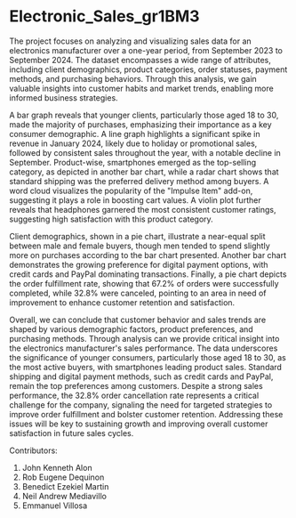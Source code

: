 # Electronic_Sales_gr1BM3

The project focuses on analyzing and visualizing sales data for an electronics manufacturer over a one-year period, from September 2023 to September 2024. The dataset encompasses a wide range of attributes, including client demographics, product categories, order statuses, payment methods, and purchasing behaviors. Through this analysis, we gain valuable insights into customer habits and market trends, enabling more informed business strategies.

A bar graph reveals that younger clients, particularly those aged 18 to 30, made the majority of purchases, emphasizing their importance as a key consumer demographic. A line graph highlights a significant spike in revenue in January 2024, likely due to holiday or promotional sales, followed by consistent sales throughout the year, with a notable decline in September. Product-wise, smartphones emerged as the top-selling category, as depicted in another bar chart, while a radar chart shows that standard shipping was the preferred delivery method among buyers. A word cloud visualizes the popularity of the "Impulse Item" add-on, suggesting it plays a role in boosting cart values. A violin plot further reveals that headphones garnered the most consistent customer ratings, suggesting high satisfaction with this product category.

Client demographics, shown in a pie chart, illustrate a near-equal split between male and female buyers, though men tended to spend slightly more on purchases according to the bar chart presented. Another bar chart demonstrates the growing preference for digital payment options, with credit cards and PayPal dominating transactions. Finally, a pie chart depicts the order fulfillment rate, showing that 67.2% of orders were successfully completed, while 32.8% were canceled, pointing to an area in need of improvement to enhance customer retention and satisfaction.

Overall, we can conclude that customer behavior and sales trends are shaped by various demographic factors, product preferences, and purchasing methods. Through analysis can we provide critical insight into the electronics manufacturer's sales performance. The data underscores the significance of younger consumers, particularly those aged 18 to 30, as the most active buyers, with smartphones leading product sales. Standard shipping and digital payment methods, such as credit cards and PayPal, remain the top preferences among customers. Despite a strong sales performance, the 32.8% order cancellation rate represents a critical challenge for the company, signaling the need for targeted strategies to improve order fulfillment and bolster customer retention. Addressing these issues will be key to sustaining growth and improving overall customer satisfaction in future sales cycles.

Contributors:
1. John Kenneth Alon
2. Rob Eugene Dequinon
3. Benedict Ezekiel Martin
4. Neil Andrew Mediavillo
5. Emmanuel Villosa
